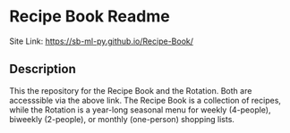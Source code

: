 # Recipe Book Readme

Site Link: https://sb-ml-py.github.io/Recipe-Book/

## Description
This the repository for the Recipe Book and the Rotation. Both are accesssible via the above link. The Recipe Book is a collection of recipes, while the Rotation is a year-long seasonal menu for weekly (4-people), biweekly (2-people), or monthly (one-person) shopping lists.
